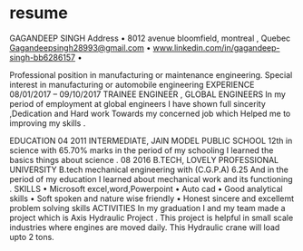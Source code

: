# resume
GAGANDEEP SINGH
Address • 8012 avenue bloomfield,  montreal , Quebec 
Gagandeepsingh28993@gmail.com • www.linkedin.com/in/gagandeep-singh-bb6286157 • 

Professional  position in manufacturing  or maintenance engineering.  Special interest  in manufacturing or automobile engineering 
EXPERIENCE
08/01/2017 – 09/10/2017
TRAINEE  ENGINEER , GLOBAL ENGINEERS
In my period of employment at  global engineers  I have shown full sincerity ,Dedication and Hard work Towards my concerned job which Helped me to improving my skills .

EDUCATION
04 2011
INTERMEDIATE, JAIN MODEL PUBLIC SCHOOL
12th in science with 65.70% marks  in the period of my schooling I learned the basics things about science .
08 2016
B.TECH, LOVELY PROFESSIONAL UNIVERSITY
B.tech mechanical engineering with (C.G.P.A) 6.25  And in the period of my education I learned about mechanical work and its functioning .
SKILLS
•	Microsoft excel,word,Powerpoint
•	Auto cad	•	Good analytical skills
•	Soft spoken and nature wise friendly 
•	Honest sincere and excellemt problem solving skills
ACTIVITIES
In my graduation I and my team made a project  which is Axis Hydraulic Project . This project is helpful in small scale industries where engines are moved daily. This Hydraulic crane will load upto 2 tons.
